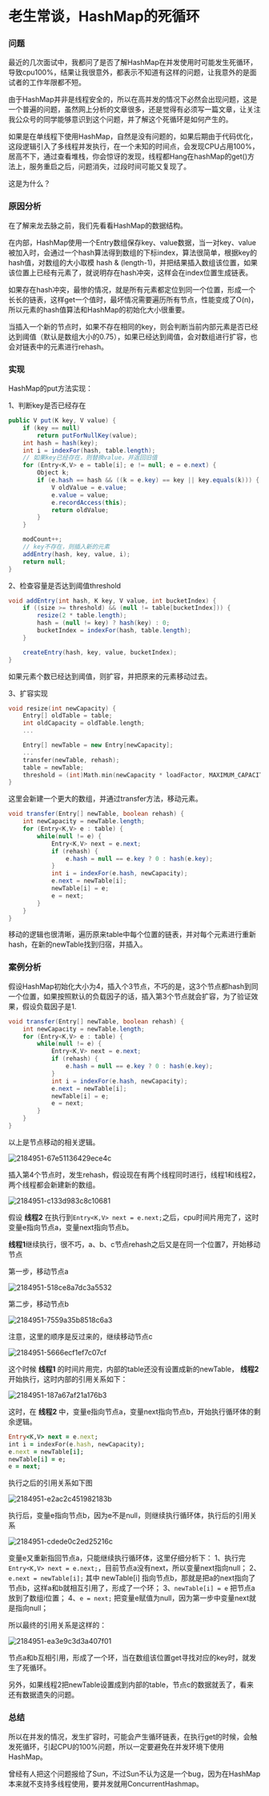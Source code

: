 # 老生常谈，HashMap的死循环



### 问题

最近的几次面试中，我都问了是否了解HashMap在并发使用时可能发生死循环，导致cpu100%，结果让我很意外，都表示不知道有这样的问题，让我意外的是面试者的工作年限都不短。

由于HashMap并非是线程安全的，所以在高并发的情况下必然会出现问题，这是一个普遍的问题，虽然网上分析的文章很多，还是觉得有必须写一篇文章，让关注我公众号的同学能够意识到这个问题，并了解这个死循环是如何产生的。

如果是在单线程下使用HashMap，自然是没有问题的，如果后期由于代码优化，这段逻辑引入了多线程并发执行，在一个未知的时间点，会发现CPU占用100%，居高不下，通过查看堆栈，你会惊讶的发现，线程都Hang在hashMap的get()方法上，服务重启之后，问题消失，过段时间可能又复现了。

这是为什么？

### 原因分析

在了解来龙去脉之前，我们先看看HashMap的数据结构。

在内部，HashMap使用一个Entry数组保存key、value数据，当一对key、value被加入时，会通过一个hash算法得到数组的下标index，算法很简单，根据key的hash值，对数组的大小取模 hash & (length-1)，并把结果插入数组该位置，如果该位置上已经有元素了，就说明存在hash冲突，这样会在index位置生成链表。

如果存在hash冲突，最惨的情况，就是所有元素都定位到同一个位置，形成一个长长的链表，这样get一个值时，最坏情况需要遍历所有节点，性能变成了O(n)，所以元素的hash值算法和HashMap的初始化大小很重要。

当插入一个新的节点时，如果不存在相同的key，则会判断当前内部元素是否已经达到阈值（默认是数组大小的0.75），如果已经达到阈值，会对数组进行扩容，也会对链表中的元素进行rehash。

### 实现

HashMap的put方法实现：

1、判断key是否已经存在



```csharp
public V put(K key, V value) {
    if (key == null)
        return putForNullKey(value);
    int hash = hash(key);
    int i = indexFor(hash, table.length);
    // 如果key已经存在，则替换value，并返回旧值
    for (Entry<K,V> e = table[i]; e != null; e = e.next) {
        Object k;
        if (e.hash == hash && ((k = e.key) == key || key.equals(k))) {
            V oldValue = e.value;
            e.value = value;
            e.recordAccess(this);
            return oldValue;
        }
    }

    modCount++;
    // key不存在，则插入新的元素
    addEntry(hash, key, value, i);
    return null;
}
```

2、检查容量是否达到阈值threshold



```csharp
void addEntry(int hash, K key, V value, int bucketIndex) {
    if ((size >= threshold) && (null != table[bucketIndex])) {
        resize(2 * table.length);
        hash = (null != key) ? hash(key) : 0;
        bucketIndex = indexFor(hash, table.length);
    }

    createEntry(hash, key, value, bucketIndex);
}
```

如果元素个数已经达到阈值，则扩容，并把原来的元素移动过去。

3、扩容实现



```cpp
void resize(int newCapacity) {
    Entry[] oldTable = table;
    int oldCapacity = oldTable.length;
    ...

    Entry[] newTable = new Entry[newCapacity];
    ...
    transfer(newTable, rehash);
    table = newTable;
    threshold = (int)Math.min(newCapacity * loadFactor, MAXIMUM_CAPACITY + 1);
}
```

这里会新建一个更大的数组，并通过transfer方法，移动元素。



```java
void transfer(Entry[] newTable, boolean rehash) {
    int newCapacity = newTable.length;
    for (Entry<K,V> e : table) {
        while(null != e) {
            Entry<K,V> next = e.next;
            if (rehash) {
                e.hash = null == e.key ? 0 : hash(e.key);
            }
            int i = indexFor(e.hash, newCapacity);
            e.next = newTable[i];
            newTable[i] = e;
            e = next;
        }
    }
}
```

移动的逻辑也很清晰，遍历原来table中每个位置的链表，并对每个元素进行重新hash，在新的newTable找到归宿，并插入。

### 案例分析

假设HashMap初始化大小为4，插入个3节点，不巧的是，这3个节点都hash到同一个位置，如果按照默认的负载因子的话，插入第3个节点就会扩容，为了验证效果，假设负载因子是1.



```java
void transfer(Entry[] newTable, boolean rehash) {
    int newCapacity = newTable.length;
    for (Entry<K,V> e : table) {
        while(null != e) {
            Entry<K,V> next = e.next;
            if (rehash) {
                e.hash = null == e.key ? 0 : hash(e.key);
            }
            int i = indexFor(e.hash, newCapacity);
            e.next = newTable[i];
            newTable[i] = e;
            e = next;
        }
    }
}
```

以上是节点移动的相关逻辑。

![2184951-67e51136429ece4c](老生常谈，HashMap的死循环.assets/2184951-67e51136429ece4c.png)

插入第4个节点时，发生rehash，假设现在有两个线程同时进行，线程1和线程2，两个线程都会新建新的数组。

![2184951-c133d983c8c10681](老生常谈，HashMap的死循环.assets/2184951-c133d983c8c10681.png)

假设 **线程2** 在执行到`Entry<K,V> next = e.next;`之后，cpu时间片用完了，这时变量e指向节点a，变量next指向节点b。

**线程1**继续执行，很不巧，a、b、c节点rehash之后又是在同一个位置7，开始移动节点

第一步，移动节点a

![2184951-518ce8a7dc3a5532](老生常谈，HashMap的死循环.assets/2184951-518ce8a7dc3a5532.png)

第二步，移动节点b

![2184951-7559a35b8518c6a3](老生常谈，HashMap的死循环.assets/2184951-7559a35b8518c6a3.png)

注意，这里的顺序是反过来的，继续移动节点c

![2184951-5666ecf1ef7c07cf](老生常谈，HashMap的死循环.assets/2184951-5666ecf1ef7c07cf.png)

这个时候 **线程1** 的时间片用完，内部的table还没有设置成新的newTable， **线程2** 开始执行，这时内部的引用关系如下：

![2184951-187a67af21a176b3](老生常谈，HashMap的死循环.assets/2184951-187a67af21a176b3.png)

这时，在 **线程2** 中，变量e指向节点a，变量next指向节点b，开始执行循环体的剩余逻辑。



```ruby
Entry<K,V> next = e.next;
int i = indexFor(e.hash, newCapacity);
e.next = newTable[i];
newTable[i] = e;
e = next;
```

执行之后的引用关系如下图

![2184951-e2ac2c451982183b](老生常谈，HashMap的死循环.assets/2184951-e2ac2c451982183b.png)

执行后，变量e指向节点b，因为e不是null，则继续执行循环体，执行后的引用关系

![2184951-cdede0c2ed25216c](老生常谈，HashMap的死循环.assets/2184951-cdede0c2ed25216c.png)

变量e又重新指回节点a，只能继续执行循环体，这里仔细分析下：
1、执行完`Entry<K,V> next = e.next;`，目前节点a没有next，所以变量next指向null；
2、`e.next = newTable[i];` 其中 newTable[i] 指向节点b，那就是把a的next指向了节点b，这样a和b就相互引用了，形成了一个环；
3、`newTable[i] = e` 把节点a放到了数组i位置；
4、`e = next;` 把变量e赋值为null，因为第一步中变量next就是指向null；

所以最终的引用关系是这样的：

![2184951-ea3e9c3d3a407f01](老生常谈，HashMap的死循环.assets/2184951-ea3e9c3d3a407f01.png)

节点a和b互相引用，形成了一个环，当在数组该位置get寻找对应的key时，就发生了死循环。

另外，如果线程2把newTable设置成到内部的table，节点c的数据就丢了，看来还有数据遗失的问题。

### 总结

所以在并发的情况，发生扩容时，可能会产生循环链表，在执行get的时候，会触发死循环，引起CPU的100%问题，所以一定要避免在并发环境下使用HashMap。

曾经有人把这个问题报给了Sun，不过Sun不认为这是一个bug，因为在HashMap本来就不支持多线程使用，要并发就用ConcurrentHashmap。
